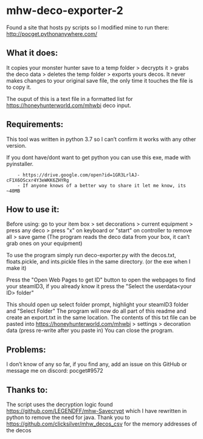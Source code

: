 # mhw-deco-exporter-2

Found a site that hosts py scripts so I modified mine to run there: http://pocget.pythonanywhere.com/

## What it does:
  It copies your monster hunter save to a temp folder > decrypts it > grabs the deco data > deletes the temp folder > exports yours decos.
  It never makes changes to your original save file, the only time it touches the file is to copy it.
  
  The ouput of this is a text file in a formatted list for https://honeyhunterworld.com/mhwbi deco input.

## Requirements:

  This tool was written in python 3.7 so I can’t confirm it works with any other version.
  
  If you dont have/dont want to get python you can use this exe, made with pyinstaller.
  
        - https://drive.google.com/open?id=1GR3LrlAJ-cF1X6OScxr4Y3eWKK6ZHYRg
        - If anyone knows of a better way to share it let me know, its ~40MB

## How to use it:
  Before using: go to your item box > set decorations > current equipment > press any deco > press "x" on keyboard or "start" on controller to remove all > save game (The program reads the deco data from your box, it can’t grab ones on your equipment)
  
  To use the program simply run deco-exporter.py with the decos.txt, floats.pickle, and ints.pickle files in the same directory. (or the exe when I make it)
  
  Press the "Open Web Pages to get ID" button to open the webpages to find your steamID3, if you already know it press the "Select the userdata\<your ID> folder"

  This should open up select folder prompt, highlight your steamID3 folder and "Select Folder"
  The program will now do all <What it does:> part of this readme and create an export.txt in the same location.
  The contents of this txt file can be pasted into https://honeyhunterworld.com/mhwbi > settings > decoration data (press re-write after you paste in)
  You can close the program.

## Problems:
  I don’t know of any so far, if you find any, add an issue on this GitHub or message me on discord: pocget#9572
  
## Thanks to:
  The script uses the decryption logic found https://github.com/LEGENDFF/mhw-Savecrypt which I have rewritten in python to remove the need for java.
  Thank you to https://github.com/clicksilver/mhw_decos_csv for the memory addresses of the decos
